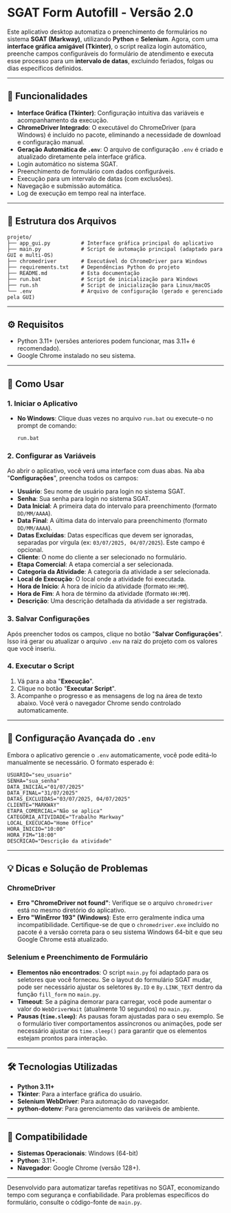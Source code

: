 # SGAT Form Autofill - Versão 2.0

Este aplicativo desktop automatiza o preenchimento de formulários no sistema **SGAT (Markway)**, utilizando **Python** e **Selenium**. Agora, com uma **interface gráfica amigável (Tkinter)**, o script realiza login automático, preenche campos configuráveis do formulário de atendimento e executa esse processo para um **intervalo de datas**, excluindo feriados, folgas ou dias específicos definidos.

---

## 📌 Funcionalidades

- **Interface Gráfica (Tkinter)**: Configuração intuitiva das variáveis e acompanhamento da execução.
- **ChromeDriver Integrado**: O executável do ChromeDriver (para Windows) é incluído no pacote, eliminando a necessidade de download e configuração manual.
- **Geração Automática de `.env`**: O arquivo de configuração `.env` é criado e atualizado diretamente pela interface gráfica.
- Login automático no sistema SGAT.
- Preenchimento de formulário com dados configuráveis.
- Execução para um intervalo de datas (com exclusões).
- Navegação e submissão automática.
- Log de execução em tempo real na interface.

---

## 📁 Estrutura dos Arquivos

```
projeto/
├── app_gui.py          # Interface gráfica principal do aplicativo
├── main.py             # Script de automação principal (adaptado para GUI e multi-OS)
├── chromedriver        # Executável do ChromeDriver para Windows
├── requirements.txt    # Dependências Python do projeto
├── README.md           # Esta documentação
├── run.bat             # Script de inicialização para Windows
├── run.sh              # Script de inicialização para Linux/macOS
└── .env                # Arquivo de configuração (gerado e gerenciado pela GUI)
```

---

## ⚙️ Requisitos

- Python 3.11+ (versões anteriores podem funcionar, mas 3.11+ é recomendado).
- Google Chrome instalado no seu sistema.

---

## 🚀 Como Usar

### 1. Iniciar o Aplicativo

-   **No Windows**: Clique duas vezes no arquivo `run.bat` ou execute-o no prompt de comando:
    ```bash
    run.bat
    ```

### 2. Configurar as Variáveis

Ao abrir o aplicativo, você verá uma interface com duas abas. Na aba "**Configurações**", preencha todos os campos:

-   **Usuário**: Seu nome de usuário para login no sistema SGAT.
-   **Senha**: Sua senha para login no sistema SGAT.
-   **Data Inicial**: A primeira data do intervalo para preenchimento (formato `DD/MM/AAAA`).
-   **Data Final**: A última data do intervalo para preenchimento (formato `DD/MM/AAAA`).
-   **Datas Excluídas**: Datas específicas que devem ser ignoradas, separadas por vírgula (ex: `03/07/2025, 04/07/2025`). Este campo é opcional.
-   **Cliente**: O nome do cliente a ser selecionado no formulário.
-   **Etapa Comercial**: A etapa comercial a ser selecionada.
-   **Categoria da Atividade**: A categoria da atividade a ser selecionada.
-   **Local de Execução**: O local onde a atividade foi executada.
-   **Hora de Início**: A hora de início da atividade (formato `HH:MM`).
-   **Hora de Fim**: A hora de término da atividade (formato `HH:MM`).
-   **Descrição**: Uma descrição detalhada da atividade a ser registrada.

### 3. Salvar Configurações

Após preencher todos os campos, clique no botão "**Salvar Configurações**". Isso irá gerar ou atualizar o arquivo `.env` na raiz do projeto com os valores que você inseriu.

### 4. Executar o Script

1.  Vá para a aba "**Execução**".
2.  Clique no botão "**Executar Script**".
3.  Acompanhe o progresso e as mensagens de log na área de texto abaixo. Você verá o navegador Chrome sendo controlado automaticamente.

---

## 🔧 Configuração Avançada do `.env`

Embora o aplicativo gerencie o `.env` automaticamente, você pode editá-lo manualmente se necessário. O formato esperado é:

```env
USUARIO="seu_usuario"
SENHA="sua_senha"
DATA_INICIAL="01/07/2025"
DATA_FINAL="31/07/2025"
DATAS_EXCLUIDAS="03/07/2025, 04/07/2025"
CLIENTE="MARKWAY"
ETAPA_COMERCIAL="Não se aplica"
CATEGORIA_ATIVIDADE="Trabalho Markway"
LOCAL_EXECUCAO="Home Office"
HORA_INICIO="10:00"
HORA_FIM="18:00"
DESCRICAO="Descrição da atividade"
```

---

## 💡 Dicas e Solução de Problemas

### ChromeDriver

-   **Erro "ChromeDriver not found"**: Verifique se o arquivo `chromedriver` está no mesmo diretório do aplicativo.
-   **Erro "WinError 193" (Windows)**: Este erro geralmente indica uma incompatibilidade. Certifique-se de que o `chromedriver.exe` incluído no pacote é a versão correta para o seu sistema Windows 64-bit e que seu Google Chrome está atualizado.

### Selenium e Preenchimento de Formulário

-   **Elementos não encontrados**: O script `main.py` foi adaptado para os seletores que você forneceu. Se o layout do formulário SGAT mudar, pode ser necessário ajustar os seletores `By.ID` e `By.LINK_TEXT` dentro da função `fill_form` no `main.py`.
-   **Timeout**: Se a página demorar para carregar, você pode aumentar o valor do `WebDriverWait` (atualmente 10 segundos) no `main.py`.
-   **Pausas (`time.sleep`)**: As pausas foram ajustadas para o seu exemplo. Se o formulário tiver comportamentos assíncronos ou animações, pode ser necessário ajustar os `time.sleep()` para garantir que os elementos estejam prontos para interação.

---

## 🛠 Tecnologias Utilizadas

-   **Python 3.11+**
-   **Tkinter**: Para a interface gráfica do usuário.
-   **Selenium WebDriver**: Para automação do navegador.
-   **python-dotenv**: Para gerenciamento das variáveis de ambiente.

---

## 🤝 Compatibilidade

-   **Sistemas Operacionais**: Windows (64-bit)
-   **Python**: 3.11+.
-   **Navegador**: Google Chrome (versão 128+).

---

Desenvolvido para automatizar tarefas repetitivas no SGAT, economizando tempo com segurança e confiabilidade. Para problemas específicos do formulário, consulte o código-fonte de `main.py`.

